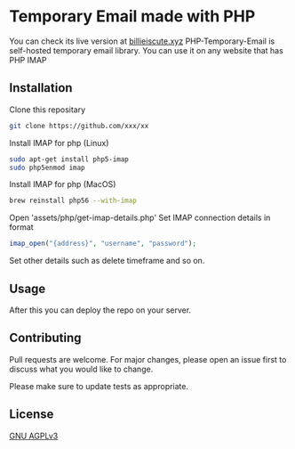 # Temporary Email made with PHP

You can check its live version at [billieiscute.xyz](https://billieiscute.xyz/temp/)
PHP-Temporary-Email is self-hosted temporary email library. You can use it on any website that has PHP IMAP

## Installation

Clone this repositary

```bash
git clone https://github.com/xxx/xx
```
Install IMAP for php (Linux)
```bash
sudo apt-get install php5-imap
sudo php5enmod imap
```
Install IMAP for php (MacOS)
```bash
brew reinstall php56 --with-imap
```

Open 'assets/php/get-imap-details.php'
Set IMAP connection details in format
```php
imap_open("{address}", "username", "password");
```
Set other details such as delete timeframe and so on.


## Usage

After this you can deploy the repo on your server.

## Contributing
Pull requests are welcome. For major changes, please open an issue first to discuss what you would like to change.

Please make sure to update tests as appropriate.

## License
[GNU AGPLv3](https://choosealicense.com/licenses/agpl-3.0/)